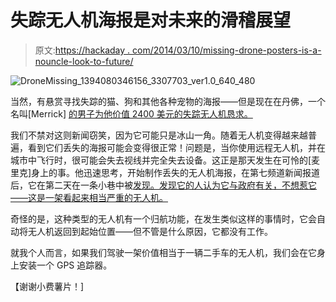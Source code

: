 # 失踪无人机海报是对未来的滑稽展望

> 原文:[https://hackaday . com/2014/03/10/missing-drone-posters-is-a-nouncle-look-to-future/](https://hackaday.com/2014/03/10/missing-drone-posters-are-a-hilarious-look-into-the-future/)

![DroneMissing_1394080346156_3307703_ver1.0_640_480](../Images/6ff922ff9e4d3606945ed9e6fd5f1377.png)

当然，有悬赏寻找失踪的猫、狗和其他各种宠物的海报——但是现在在丹佛，一个名叫[Merrick] [的男子为他价值 2400 美元的失踪无人机恳求。](http://www.thedenverchannel.com/news/local-news/drone-drifts-away-in-skies-over-denver-owner-posts-missing-flyers-around-city03052014)

我们不禁对这则新闻窃笑，因为它可能只是冰山一角。随着无人机变得越来越普遍，看到它们丢失的海报可能会变得很正常！问题是，当你使用远程无人机，并在城市中飞行时，很可能会失去视线并完全失去设备。这正是那天发生在可怜的[麦里克]身上的事。他迅速思考，开始制作丢失的无人机海报，在第七频道新闻报道后，它在第二天在一条小巷中被[发现。发现它的人认为它与政府有关，不想惹它——这是一架看起来相当严重的无人机。](http://www.thedenverchannel.com/news/local-news/denver-mans-lost-drone-returned-after-flying-away-equipment-found-rescued-by-friendly-neighbors03062014)

奇怪的是，这种类型的无人机有一个归航功能，在发生类似这样的事情时，它会自动将无人机返回到起始位置——但不管是什么原因，它都没有工作。

就我个人而言，如果我们驾驶一架价值相当于一辆二手车的无人机，我们会在它身上安装一个 GPS 追踪器。

【谢谢小费薯片！]